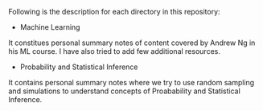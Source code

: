 Following is the description for each directory in this repository:

* Machine Learning 

It constitues personal summary notes of content covered by Andrew Ng in his ML course. I have also tried to add few additional resources.

* Probability and Statistical Inference

It contains personal summary notes where we try to use random sampling and simulations to understand concepts of Proabability and Statistical Inference.
